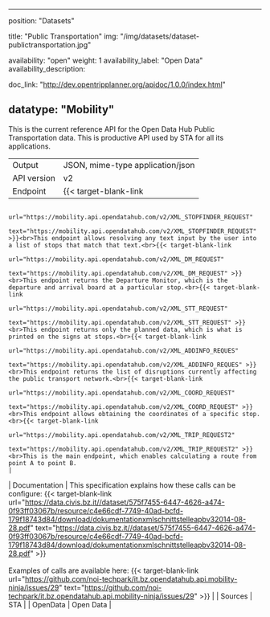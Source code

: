 <!--
SPDX-FileCopyrightText: NOI Techpark <digital@noi.bz.it>

SPDX-License-Identifier: CC0-1.0
-->

---
position: "Datasets"

title: "Public Transportation"
img: "/img/datasets/dataset-publictransportation.jpg"

availability: "open"
weight: 1
availability_label: "Open Data"
availability_description: 

doc_link: "http://dev.opentripplanner.org/apidoc/1.0.0/index.html"


datatype: "Mobility"
---

This is the current reference API for the Open Data Hub Public Transportation data. This is productive API used by STA for all its applications.

|             |                                                                                                                                                                                                                                                       |
| :---------- | ----------------------------------------------------------------------------------------------------------------------------------------------------------------------------------------------------------------------------------------------------- |
| Output      | JSON, mime-type application/json                                                                                                                                                                                                                      |
| API version | v2                                                                                                                                                                                                                                                    |
| Endpoint | {{< target-blank-link
                        url="https://mobility.api.opendatahub.com/v2/XML_STOPFINDER_REQUEST"
                        text="https://mobility.api.opendatahub.com/v2/XML_STOPFINDER_REQUEST" >}}<br>This endpoint allows resolving any text input by the user into a list of stops that match that text.<br>{{< target-blank-link
                        url="https://mobility.api.opendatahub.com/v2/XML_DM_REQUEST"
                        text="https://mobility.api.opendatahub.com/v2/XML_DM_REQUEST" >}}<br>This endpoint returns the Departure Monitor, which is the departure and arrival board at a particular stop.<br>{{< target-blank-link
                        url="https://mobility.api.opendatahub.com/v2/XML_STT_REQUEST"
                        text="https://mobility.api.opendatahub.com/v2/XML_STT_REQUEST" >}}<br>This endpoint returns only the planned data, which is what is printed on the signs at stops.<br>{{< target-blank-link
                        url="https://mobility.api.opendatahub.com/v2/XML_ADDINFO_REQUES"
                        text="https://mobility.api.opendatahub.com/v2/XML_ADDINFO_REQUES" >}}<br>This endpoint returns the list of disruptions currently affecting the public transport network.<br>{{< target-blank-link
                        url="https://mobility.api.opendatahub.com/v2/XML_COORD_REQUEST"
                        text="https://mobility.api.opendatahub.com/v2/XML_COORD_REQUEST" >}}<br>This endpoint allows obtaining the coordinates of a specific stop.<br>{{< target-blank-link
                        url="https://mobility.api.opendatahub.com/v2/XML_TRIP_REQUEST2"
                        text="https://mobility.api.opendatahub.com/v2/XML_TRIP_REQUEST2" >}}<br>This is the main endpoint, which enables calculating a route from point A to point B.                                                                                                                                                                                                             |
| Documentation | This specification explains how these calls can be configure: {{< target-blank-link
                        url="https://data.civis.bz.it//dataset/575f7455-6447-4626-a474-0f93ff03067b/resource/c4e66cdf-7749-40ad-bcfd-179f18743d84/download/dokumentationxmlschnittstelleapbv32014-08-28.pdf"
                        text="https://data.civis.bz.it//dataset/575f7455-6447-4626-a474-0f93ff03067b/resource/c4e66cdf-7749-40ad-bcfd-179f18743d84/download/dokumentationxmlschnittstelleapbv32014-08-28.pdf" >}}<br><br>Examples of calls are available here: {{< target-blank-link
                        url="https://github.com/noi-techpark/it.bz.opendatahub.api.mobility-ninja/issues/29"
                        text="https://github.com/noi-techpark/it.bz.opendatahub.api.mobility-ninja/issues/29" >}} |
| Sources     | STA                                                                                                                                                                                            |
| OpenData    | Open Data                                                                                                                                                                                                                                             |
